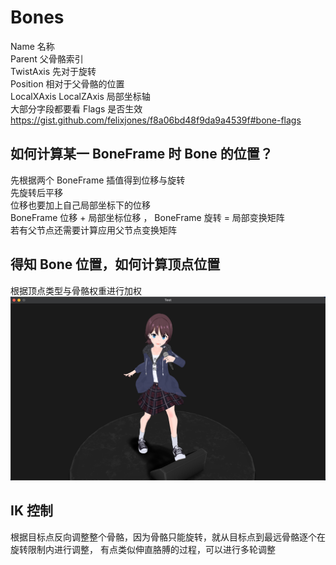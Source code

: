 # Bones
Name   名称<br>
Parent   父骨骼索引<br>
TwistAxis   先对于旋转<br>
Position   相对于父骨骼的位置<br>
LocalXAxis   LocalZAxis   局部坐标轴<br>
大部分字段都要看 Flags 是否生效<br>
https://gist.github.com/felixjones/f8a06bd48f9da9a4539f#bone-flags <br>
## 如何计算某一 BoneFrame 时 Bone 的位置？
先根据两个 BoneFrame 插值得到位移与旋转<br>
先旋转后平移<br>
位移也要加上自己局部坐标下的位移<br>
BoneFrame 位移 + 局部坐标位移 ， BoneFrame 旋转  =  局部变换矩阵<br>
若有父节点还需要计算应用父节点变换矩阵<br>
## 得知 Bone 位置，如何计算顶点位置
根据顶点类型与骨骼权重进行加权<br>
![img.png](img.png)
## IK 控制
根据目标点反向调整整个骨骼，因为骨骼只能旋转，就从目标点到最远骨骼逐个在旋转限制内进行调整，
有点类似伸直胳膊的过程，可以进行多轮调整